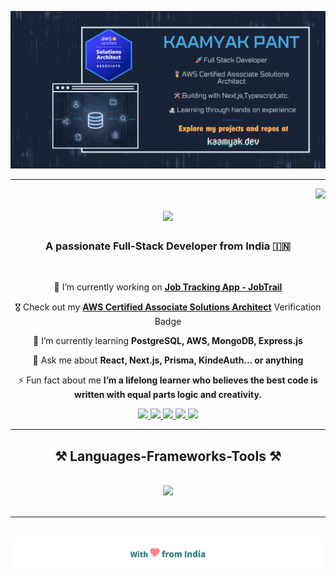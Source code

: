 ![logo](https://github.com/rockingkp/rockingkp/blob/main/Kaamyak_Pant_Banner%20(2).png)



---

<img align="right" src="https://api.visitorbadge.io/api/visitors?path=https%3A%2F%2Fgithub.com%2Frockingkp%2Frockingkp&label=VISITORS&countColor=%23263759" />

<h1 align="center">
    <img src="https://readme-typing-svg.herokuapp.com/?font=Righteous&size=35&center=true&vCenter=true&width=500&height=70&duration=4000&lines=Hi+There+👋,+<Devs/>;+I'm+Kaamyak+Pant!;" />
</h1>

<h3 align="center">A passionate Full-Stack Developer from India 🇮🇳</h3>

<br />

<div align="center">
 
 🔭 I’m currently working on **[Job Tracking App - JobTrail](https://github.com/rockingkp/job-trail.git)**

 🎖️ Check out my **[AWS Certified Associate Solutions Architect](https://www.credly.com/badges/7897e5db-8dce-4b35-b95e-d0ecaa91f044/public_url)** Verification Badge 
 
 🌱 I’m currently learning **PostgreSQL, AWS, MongoDB, Express.js**

💬 Ask me about **React, Next.js, Prisma, KindeAuth... or anything**

⚡ Fun fact about me **I’m a lifelong learner who believes the best code is written with equal parts logic and creativity.**

 </div>

 <div align="center"> 
  <a href="mailto:kaamyakpant@gmail.com">
    <img src="https://img.shields.io/badge/Gmail-333333?style=for-the-badge&logo=gmail&logoColor=red" />
  </a>
  <a href="https://www.linkedin.com/in/kaamyak-pant-059813173/" target="_blank">
    <img src="https://img.shields.io/badge/LinkedIn-0077B5?style=for-the-badge&logo=linkedin&logoColor=white" target="_blank" />
  </a>
  <a href="https://kaamyak.dev" target="_blank">
     <img src="https://img.shields.io/badge/Portfolio-FF5722?style=for-the-badge&logo=todoist&logoColor=white" target="_blank" /> <!-- sqlite, safari, google-chrome are other good icon options -->
  </a>
     <a href="https://leetcode.com/u/kaamyakpant/">
  <img src="https://img.shields.io/badge/LeetCode-000000?style=for-the-badge&logo=LeetCode&logoColor=#d16c06">
</a>
  </a>
     <a href="https://medium.com/@kaamyakpant_67666">
  <img src="https://img.shields.io/badge/Medium-12100E.svg?style=for-the-badge&logo=Medium&logoColor=white">
</a>
</div>

 <hr/>

 <h2 align="center">⚒️ Languages-Frameworks-Tools ⚒️</h2>
 <br/>

 <div align="center">
   
   <img src="https://skillicons.dev/icons?i=react,aws,javascript,nextjs,typescript,nodejs,vercel,figma,prisma,tailwind,github,sentry,appwrite,vite,supabase,threejs&theme=dark&perline=8" />
  
</div>

<br/>
<hr/>






<br/>




<div align="center">



<img src="with_love.png">
</div>



 



